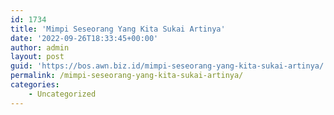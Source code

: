 ```yaml
---
id: 1734
title: 'Mimpi Seseorang Yang Kita Sukai Artinya'
date: '2022-09-26T18:33:45+00:00'
author: admin
layout: post
guid: 'https://bos.awn.biz.id/mimpi-seseorang-yang-kita-sukai-artinya/'
permalink: /mimpi-seseorang-yang-kita-sukai-artinya/
categories:
    - Uncategorized
---
```


